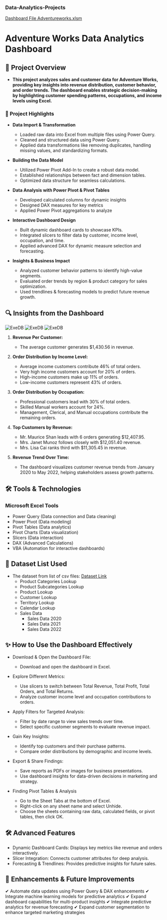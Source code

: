 ### Data-Analytics-Projects
[Dashboard File Adventureworks.xlsm](Adventureworks.xlsm)

# Adventure Works Data Analytics Dashboard
## 📌 Project Overview

- **This project analyzes sales and customer data for Adventure Works, providing key insights into revenue distribution, customer behavior, and order trends. The dashboard enables strategic decision-making by highlighting customer spending patterns, occupations, and income levels using Excel.**
  
### 🚀 Project Highlights 

  -  **Data Import & Transformation**
      -  Loaded raw data into Excel from multiple files using Power Query.
      -  Cleaned and structured data using Power Query.
      -  Applied data transformations like removing duplicates, handling missing values, and standardizing formats.

  -  **Building the Data Model**
      -  Utilized Power Pivot Add-In to create a robust data model.
      -  Established relationships between fact and dimension tables.
      -  Optimized data structure for seamless calculations.

  -  **Data Analysis with Power Pivot & Pivot Tables**
      -  Developed calculated columns for dynamic insights 
      -  Designed DAX measures for key metrics
      -  Applied Power Pivot aggregations to analyze

  -  **Interactive Dashboard Design**
      -  Built dynamic dashboard cards to showcase KPIs.
      -  Integrated slicers to filter data by customer, income level, occupation, and time.
      -  Applied advanced DAX for dynamic measure selection and forecasting.

  -  **Insights & Business Impact**
      -  Analyzed customer behavior patterns to identify high-value segments.
      -  Evaluated order trends by region & product category for sales optimization.
      -  Used trendlines & forecasting models to predict future revenue growth.

## 🔍 Insights from the Dashboard

![ExeDB](Dashboard-Image/ExeDB) ![ExeDB](Dashboard-Image/ProDB) ![ExeDB](Dashboard-Image/CustDB)

1. **Revenue Per Customer:** 
    -  The average customer generates $1,430.56 in revenue.

2. **Order Distribution by Income Level:**
    -  Average income customers contribute 46% of total orders.
    -  Very high income customers account for 20% of orders.
    -  High-income customers make up 11% of orders.
    -  Low-income customers represent 43% of orders.

3. **Order Distribution by Occupation:** 
    -  Professional customers lead with 30% of total orders.
    -  Skilled Manual workers account for 24%.
    -  Management, Clerical, and Manual occupations contribute the remaining orders.

4. **Top Customers by Revenue:** 
    -  Mr. Maurice Shan leads with 6 orders generating $12,407.95.
    -  Mrs. Janet Munoz follows closely with $12,051.40 revenue.
    -  Mrs. Lisa Cai ranks third with $11,305.45 in revenue.

5. **Revenue Trend Over Time:** 
    -  The dashboard visualizes customer revenue trends from January 2020 to May 2022, helping stakeholders assess growth patterns.


## 🛠 Tools & Technologies

### Microsoft Excel Tools
  -  Power Query (Data connection and Data cleaning)
  -  Power Pivot (Data modeling)
  -  Pivot Tables (Data analytics)
  -  Pivot Charts (Data visualization)
  -  Slicers (Data interaction)
  -  DAX (Advanced Calculations)
  -  VBA (Automation for interactive dashboards)

## 📂 Dataset List Used 

- The dataset from list of csv files: [Dataset Link](AdventureworksRawData/)
  -  Product Categories Lookup
  -  Product Subcategories Lookup
  -  Product Lookup
  -  Customer Lookup
  -  Territory Lookup
  -  Calendar Lookup
  -  Sales Data
        - Sales Data 2020
        - Sales Data 2021
        - Sales Data 2022

## ✨ How to Use the Dashboard Effectively
-  Download & Open the Dashboard File:

    -  Download and open the dashboard in Excel.

-  Explore Different Metrics:

    -  Use slicers to switch between Total Revenue, Total Profit, Total Orders, and Total Returns.
    -  Analyze customer income level and occupation contributions to orders.

-  Apply Filters for Targeted Analysis:

    -  Filter by date range to view sales trends over time.
    -  Select specific customer segments to evaluate revenue impact.

-  Gain Key Insights:

    -  Identify top customers and their purchase patterns.
    -  Compare order distributions by demographic and income levels.

-  Export & Share Findings:

    -  Save reports as PDFs or images for business presentations.
    -  Use dashboard insights for data-driven decisions in marketing and strategy.

-  Finding Pivot Tables & Analysis
    -  Go to the Sheet Tabs at the bottom of Excel.
    -  Right-click on any sheet name and select Unhide.
    -  Choose the sheets containing raw data, calculated fields, or pivot tables, then click OK.

## 🛠 Advanced Features
  -  Dynamic Dashboard Cards: Displays key metrics like revenue and orders interactively.
  -  Slicer Integration: Connects customer attributes for deep analysis.
  -  Forecasting & Trendlines: Provides predictive insights for future sales.

## 🚀 Enhancements & Future Improvements

✔ Automate data updates using Power Query & DAX enhancements 
✔ Integrate machine learning models for predictive analytics 
✔ Expand dashboard capabilities for multi-product insights 
✔ Integrate predictive analytics for revenue forecasting 
✔ Expand customer segmentation to enhance targeted marketing strategies 
